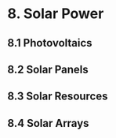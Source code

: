 # 8. Solar Power

## 8.1 Photovoltaics

## 8.2 Solar Panels

## 8.3 Solar Resources

## 8.4 Solar Arrays
